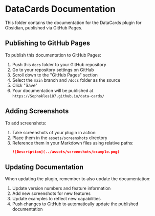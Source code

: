 # DataCards Documentation

This folder contains the documentation for the DataCards plugin for Obsidian, published via GitHub Pages.

## Publishing to GitHub Pages

To publish this documentation to GitHub Pages:

1. Push this `docs` folder to your GitHub repository
2. Go to your repository settings on GitHub
3. Scroll down to the "GitHub Pages" section
4. Select the `main` branch and `/docs` folder as the source
5. Click "Save"
6. Your documentation will be published at `https://Sophokles187.github.io/data-cards/`

## Adding Screenshots

To add screenshots:

1. Take screenshots of your plugin in action
2. Place them in the `assets/screenshots` directory
3. Reference them in your Markdown files using relative paths:
   ```markdown
   ![Description](../assets/screenshots/example.png)
   ```

## Updating Documentation

When updating the plugin, remember to also update the documentation:

1. Update version numbers and feature information
2. Add new screenshots for new features
3. Update examples to reflect new capabilities
4. Push changes to GitHub to automatically update the published documentation
